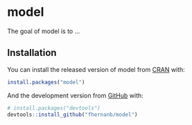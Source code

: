 
<!-- README.md is generated from README.Rmd. Please edit that file -->

# model

<!-- badges: start -->

<!-- badges: end -->

The goal of model is to …

## Installation

You can install the released version of model from
[CRAN](https://CRAN.R-project.org) with:

``` r
install.packages("model")
```

And the development version from [GitHub](https://github.com/) with:

``` r
# install.packages("devtools")
devtools::install_github("fhernanb/model")
```
